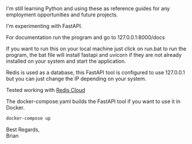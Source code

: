 I'm still learning Python and using these as reference guides for any employment opportunities and future projects.

I'm experimenting with FastAPI.

For documentation run the program and go to 127.0.0.1:8000/docs

If you want to run this on your local machine just click on run.bat to run the program, the bat file will install fastapi and uvicorn if they are not already installed on your system and start the application.

Redis is used as a database, this FastAPI tool is configured to use 127.0.0.1 but you can just change the IP depending on your system.

Tested working with [Redis Cloud](https://redis.io/cloud/)

The docker-compose.yaml builds the FastAPI tool if you want to use it in Docker.
```bash
docker-compose up
```

Best Regards,<br/>
Brian
